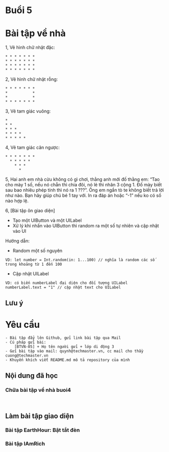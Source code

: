 
# Buổi 5

# Bài tập về nhà
1, Vẽ hình chữ nhật đặc:
```
* * * * * * *
* * * * * * *
* * * * * * *
* * * * * * *
```

2, Vẽ hình chữ nhật rỗng:
```
* * * * * * *
*           *
*           *
* * * * * * *
```

3,  Vẽ tam giác vuông:
```
*
* *
* * * 
* * * *
* * * * *
```

4, Vẽ tam giác cân ngược:
```
* * * * * * *
  * * * * *
    * * *
      *
```
5, Hai anh em nhà cừu không có gì chơi, thằng anh mới đố thằng em: “Tao cho mày 1 số, nếu nó chẵn thì chia đôi, nó lẻ thì nhân 3 cộng 1. Đố mày biết sau bao nhiêu phép tính thì nó ra 1 ???”. 
Ông em ngẩn tò te không biết trả lời như nào. Bạn hãy giúp chú bé 1 tay với. In ra đáp án hoặc “-1” nếu ko có số nào hợp lệ.

6, [Bài tập ôn giao diện] 
- Tạo một UIButton và một UILabel
- Xử lý khi nhấn vào UIButton thì random ra một số tự nhiên và cập nhật vào UI

Hướng dẫn:
- Random một số nguyên
```
VD: let number = Int.random(in: 1...100) // nghĩa là random các số trong khoảng từ 1 đến 100
```
- Cập nhật UILabel
```
VD: có biến numberLabel đại diện cho đối tượng UILabel
numberLabel.text = "1" // cập nhật text cho UILabel
```

## Lưu ý


# Yêu cầu
    - Bài tập đẩy lên Github, gửi link bài tập qua Mail
    - Cú pháp gửi bài:
        [BTVN-05] + Họ tên người gửi + lớp di động 3
    - Gửi bài tập vào mail: quynh@techmaster.vn, cc mail cho thầy cuong@techmaster.vn
    - Khuyến khích viết README.md mô tả repository của mình

## Nội dung đã học

### Chữa bài tập về nhà buoi4

```


```
## Làm bài tập giao diện

### Bài tập EarthHour: Bật tắt đèn

### Bài tập IAmRich


